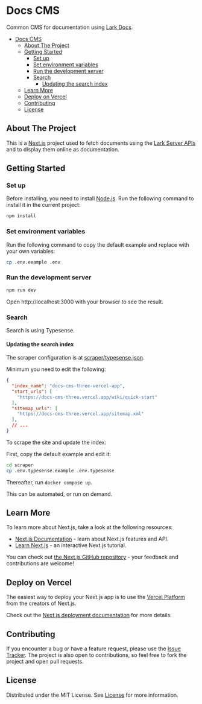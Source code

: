 # Docs CMS

Common CMS for documentation using [Lark Docs](https://www.larksuite.com/en_us/product/creation).

- [Docs CMS](#docs-cms)
  - [About The Project](#about-the-project)
  - [Getting Started](#getting-started)
    - [Set up](#set-up)
    - [Set environment variables](#set-environment-variables)
    - [Run the development server](#run-the-development-server)
    - [Search](#search)
      - [Updating the search index](#updating-the-search-index)
  - [Learn More](#learn-more)
  - [Deploy on Vercel](#deploy-on-vercel)
  - [Contributing](#contributing)
  - [License](#license)

## About The Project

This is a [Next.js](https://nextjs.org/) project used to fetch documents using the [Lark Server APIs](https://open.larksuite.com/document/server-docs/getting-started/server-api-list) and to display them online as documentation.

## Getting Started

### Set up

Before installing, you need to install [Node.js](https://nodejs.org/en). Run the following command to install it in the current project:

```sh
npm install
```

### Set environment variables

Run the following command to copy the default example and replace with your own variables:

```bash
cp .env.example .env
```

### Run the development server

```bash
npm run dev
```

Open http://localhost:3000 with your browser to see the result.

### Search

Search is using Typesense.

#### Updating the search index

The scraper configuration is at [scraper/typesense.json](./scraper/typesense.json).

Minimum you need to edit the following:

```json
{
  "index_name": "docs-cms-three-vercel-app",
  "start_urls": [
    "https://docs-cms-three.vercel.app/wiki/quick-start"
  ],
  "sitemap_urls": [
    "https://docs-cms-three.vercel.app/sitemap.xml"
  ],
  // ...
}
```

To scrape the site and update the index:

First, copy the default example and edit it:

```bash
cd scraper
cp .env.typesense.example .env.typesense
```

Thereafter, run `docker compose up`.

This can be automated, or run on demand.

## Learn More

To learn more about Next.js, take a look at the following resources:

- [Next.js Documentation](https://nextjs.org/docs) - learn about Next.js features and API.
- [Learn Next.js](https://nextjs.org/learn) - an interactive Next.js tutorial.

You can check out [the Next.js GitHub repository](https://github.com/vercel/next.js/) - your feedback and contributions are welcome!

## Deploy on Vercel

The easiest way to deploy your Next.js app is to use the [Vercel Platform](https://vercel.com/new?utm_medium=default-template&filter=next.js&utm_source=create-next-app&utm_campaign=create-next-app-readme) from the creators of Next.js.

Check out the [Next.js deployment documentation](https://nextjs.org/docs/deployment) for more details.

## Contributing

If you encounter a bug or have a feature request, please use the [Issue Tracker](https://github.com/AElfProject/aelf-dapp-factory/issues/new). The project is also open to contributions, so feel free to fork the project and open pull requests.

## License

Distributed under the MIT License. See [License](LICENSE) for more information.
